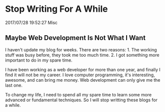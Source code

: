 # Stop Writing For A While
2017/07/28 19:52:27
Misc


## Maybe Web Development Is Not What I Want

I haven't update my blog for weeks. There are two reasons: 1. The working stuff was busy before, they took me too much time. 2. I got something more important to do in my spare time.

I have been working as a web developer for more than one year, and finally I find it will not be my career. I love computer programming, it's interesting, awesome, and can bring me money. Web development can only give me the last one.

To change my life, I need to spend all my spare time to learn some more advanced or fundamental techniques. So I will stop writting these blogs for a while.


